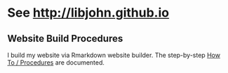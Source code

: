 # See http://libjohn.github.io

## Website Build Procedures
I build my website via Rmarkdown website builder.  The step-by-step [How To / Procedures](_how-to-build-my-website.md) are documented.
